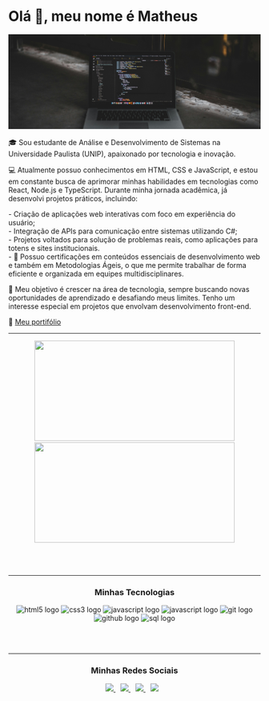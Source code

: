 # Olá 👋, meu nome é Matheus

![Computador](./images/computador.jpg)

<p>🎓 Sou estudante de Análise e Desenvolvimento de Sistemas na Universidade Paulista (UNIP), apaixonado por tecnologia e inovação.</p>

<p>💻 Atualmente possuo conhecimentos em HTML, CSS e JavaScript, e estou em constante busca de aprimorar minhas habilidades em tecnologias como React, Node.js e TypeScript. Durante minha jornada acadêmica, já desenvolvi projetos práticos, incluindo:</p>

<p> - Criação de aplicações web interativas com foco em experiência do usuário; <br>
- Integração de APIs para comunicação entre sistemas utilizando C#; <br>
- Projetos voltados para solução de problemas reais, como aplicações para totens e sites institucionais. <br>
- 📜 Possuo certificações em conteúdos essenciais de desenvolvimento web e também em Metodologias Ágeis, o que me permite trabalhar de forma eficiente e organizada em equipes multidisciplinares.
</p>

<p>🚀 Meu objetivo é crescer na área de tecnologia, sempre buscando novas oportunidades de aprendizado e desafiando meus limites. Tenho um interesse especial em projetos que envolvam desenvolvimento front-end.</p>

📌 [Meu portifólio](https://matheusccp2.github.io/portfolio/)

<hr>

<div align="center">

 <div>
   <img height="200px" width="400px" src="https://github-readme-stats.vercel.app/api?username=Matheusccp2&show_icons=true&include_all_commits=true&count_private=true&hide_border=true&title_color=66cc00&icon_color=66cc00&text_color=c9d1d9&bg_color=0d1117"/>
   <img height="200px" width="400px" src="https://github-readme-stats.vercel.app/api/top-langs/?username=Matheusccp2&layout=compact&langs_count=7&hide_border=true&title_color=fff&icon_color=66cc00&text_color=fff&bg_color=0d1117"/>
 </div>

 <br><br>

 <hr>

 ### Minhas Tecnologias

<img src="https://cdn.jsdelivr.net/gh/devicons/devicon/icons/html5/html5-original.svg" height="40" width="52" alt="html5 logo" />
<img src="https://cdn.jsdelivr.net/gh/devicons/devicon/icons/css3/css3-original.svg" height="40" width="52" alt="css3 logo" />
<img src="https://cdn.jsdelivr.net/gh/devicons/devicon/icons/javascript/javascript-original.svg" height="40" width="52" alt="javascript logo" />
<img src="https://cdn.jsdelivr.net/gh/devicons/devicon/icons/csharp/csharp-original.svg" height="40" width="52" alt="javascript logo" />
<img src="https://cdn.jsdelivr.net/gh/devicons/devicon/icons/git/git-original.svg" height="40" width="52" alt="git logo" />
<img src="https://cdn.jsdelivr.net/gh/devicons/devicon@latest/icons/github/github-original.svg" height="40" width="52" alt="github logo"/>
<img src="https://cdn.jsdelivr.net/gh/devicons/devicon@latest/icons/microsoftsqlserver/microsoftsqlserver-original.svg" height="40" width="52" alt="sql logo"/>

<br><br>

<hr>

### Minhas Redes Sociais
 
 <a href="https://linkedin.com/in/Matheusccp2" style="margin-right:10px;">
   <img src="https://img.shields.io/badge/LinkedIn-0077B5?style=for-the-badge&logo=linkedin&logoColor=white" />
 </a>
 <a href="https://instagram.com/matheusccp2" style="margin-right:10px;">
   <img src="https://img.shields.io/badge/Instagram-E4405F?style=for-the-badge&logo=instagram&logoColor=white" />
 </a>
 <a href="https://api.whatsapp.com/send?phone=5551997783444&text=Ol%C3%A1%2C%20tudo%20bem%3F%20Peguei%20seu%20contato%20no%20GitHub." style="margin-right:10px;">
   <img src="https://img.shields.io/badge/WhatsApp-25D366?style=for-the-badge&logo=whatsapp&logoColor=white" />
 </a>
 <a href="https://discord.com/users/330879245603831808" style="margin-right:10px;">
   <img src="https://img.shields.io/badge/Discord-7289DA?style=for-the-badge&logo=discord&logoColor=white" />
 </a>

 </div>
